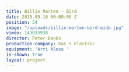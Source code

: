 ```yaml
---
title: Billie Marten - Bird
date: 2015-09-16 00:00:00 Z
position: 54
image: "/uploads/billie-marten-bird-wide.jpg"
vimeo: 143015938
director: Peter Banks
production-company: Gas + Electric
equipment: 'Arri Alexa '
is-shown: true
layout: project
---
```


